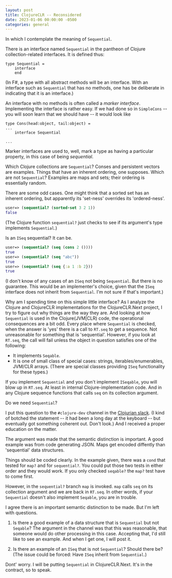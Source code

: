 ```yaml
---
layout: post
title: ClojureCLR -- Reconsidered
date: 2023-01-06 00:00:00 -0500
categories: general
---
```


In which I contemplate the meaning of `Sequential`.

There is an interface named `Sequential` in the pantheon of Clojure collection-related interfaces.  It is defined thus:

```F#
type Sequential =
    interface
    end
```

(In F#, a type with all abstract methods will be an interface.   With an interface such as `Sequential` that has no methods,  one has be deliberate in indicating that it is an interface.)

An interface with no methods is often called a _marker interface_.  
Implementing the interface is rather easy.  If we had done so in `SimpleCons` -- you will soon learn that we should have -- it would look like

```F#
type Cons(head:object, tail:object) =
...
    interface Sequential

...
```

Marker interfaces are used to, well, mark a type as having a particular property,  in this case of being _sequential_.  

Which Clojure collections are `Sequential`?  Conses and persistent vectors are examples.  Things that have an inherent ordering, one supposes.  Which are not `Sequential`?  Examples are maps and sets; their ordering is essentially random.

There are some odd cases.  One might think that a sorted set has an inherent ordering, but apparently its 'set-ness' overrides its 'ordered-ness'.

```Clojure
user=> (sequential? (sorted-set 3 2 1))
false
```

(The Clojure function `sequential?` just checks to see if its argument's type implements `Sequential`.)

Is an `ISeq` sequential?  It can be.

```Clojure
user=> (sequential? (seq (cons 2 ())))
true
user=> (sequential? (seq "abc"))
true
user=> (sequential? (seq {:a 1 :b 2}))
true
```

(I don't know of any cases of an `ISeq` not being `Sequential`.  But there is no guarantee.  This would be an implementer's choice, given that the `ISeq` interface does not inherit from `Sequential`.   I'm not sure if that's important.)

Why am I spending time on this simple little interface?  As I analyze the Clojure and ClojureCLR implementations for the ClojureCLR.Next project, I try to figure out why things are the way they are.  And looking at how `Sequential` is used in the Clojure(JVM|CLR) code, the operational consequences are a bit odd.  Every place where `Sequential` is checked, when the answer is 'yes' there is a call to `RT.seq` to get a sequence.  Not unreasonable for something that is 'sequential'.  However, if you look at `RT.seq`, the call will fail unless the object in question satisfies one of the following:

- It implements `Seqable`.
- It is one of small class of special cases: strings, iterables/enumerables, JVM/CLR arrays.  (There are special classes providing `ISeq` functionality for these types.)

If you implement `Sequential` and you don't implement `ISeqable`, you will blow up in `RT.seq`.  At least in internal Clojure-implementation code. And in any Clojure sequence functions that calls `seq` on its collection argument.

Do we need `Sequential`?

I put this question to the `#clojure-dev` channel in the [Clojurian slack](https://clojurians.slack.com/messages).  (I kind of botched the statement -- it had been a long day at the keyboard -- but eventually got something coherent out. Don't look.)  And I received a proper education on the matter.

 The argument was made that the semantic distinction is important.  A good example was from code generating JSON.  Maps get encoded diffently than 'sequential' data structures.  

Things should be coded clearly. In the example given, there was a `cond` that tested for `map?` and for `sequential?`.   You could put those two tests in either order and they would work.  If you only checked `seqable?` the `map?` test have to come first.  

However, in the `sequential?` branch `map` is invoked.  `map` calls `seq` on its collection argument and we are back in `RT.seq`.  In other words, if your `Sequential` doesn't also implement `Seqable`, you are in trouble.

I agree there is an important semantic distinction to be made.  But I'm left with questions.

1.  Is there a good example of a data structure that is `Sequential` but not `Seqable`?  The argument in the channel was that this was reasonable, that someone would do other processing in this case.  Accepting that,  I'd still like to see an example.  And when I get one, I will post it.


2. Is there an example of an `ISeq` that is not `Sequential`?  Should there be? (The issue could be forced:  Have `ISeq` inherit from `Sequential`.)

Dont' worry.  I will be putting `Sequential` in ClojureCLR.Next.  It's in the contract, so to speak.